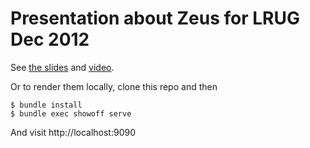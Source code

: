 # Presentation about Zeus for LRUG Dec 2012

See [the
slides](http://mocoso.github.com/my-tests-run-faster-than-yours/) and
[video](http://skillsmatter.com/podcast/home/my-tests-run-faster-than-your-tests).

Or to render them locally, clone this repo and then

    $ bundle install
    $ bundle exec showoff serve

And visit http://localhost:9090
